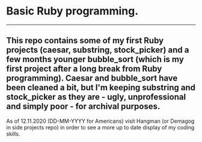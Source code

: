 # Basic Ruby programming.

---
 
This repo contains some of my first Ruby projects (caesar, substring, stock_picker) and a few months younger bubble_sort
(which is my first project after a long break from Ruby programming). Caesar and bubble_sort have been cleaned a bit, but
I'm keeping substring and stock_picker as they are - ugly, unprofessional and simply poor - for archival purposes.
---
As of 12.11.2020 (DD-MM-YYYY for Americans) visit Hangman (or Demagog in side projects repo) in order to see a more up to
date display of my coding skills.
